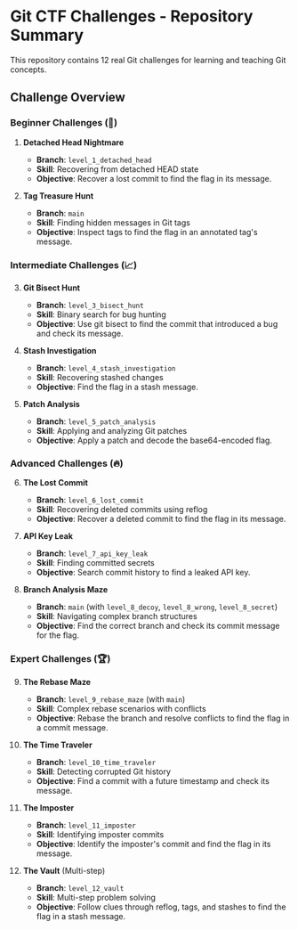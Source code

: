 # Git CTF Challenges - Repository Summary

This repository contains 12 real Git challenges for learning and teaching Git concepts.

## Challenge Overview

### Beginner Challenges (🌱)
1. **Detached Head Nightmare**
   - **Branch**: `level_1_detached_head`
   - **Skill**: Recovering from detached HEAD state
   - **Objective**: Recover a lost commit to find the flag in its message.

2. **Tag Treasure Hunt**
   - **Branch**: `main`
   - **Skill**: Finding hidden messages in Git tags
   - **Objective**: Inspect tags to find the flag in an annotated tag's message.

### Intermediate Challenges (📈)
3. **Git Bisect Hunt**
   - **Branch**: `level_3_bisect_hunt`
   - **Skill**: Binary search for bug hunting
   - **Objective**: Use git bisect to find the commit that introduced a bug and check its message.

4. **Stash Investigation**
   - **Branch**: `level_4_stash_investigation`
   - **Skill**: Recovering stashed changes
   - **Objective**: Find the flag in a stash message.

5. **Patch Analysis**
   - **Branch**: `level_5_patch_analysis`
   - **Skill**: Applying and analyzing Git patches
   - **Objective**: Apply a patch and decode the base64-encoded flag.

### Advanced Challenges (🔥)
6. **The Lost Commit**
   - **Branch**: `level_6_lost_commit`
   - **Skill**: Recovering deleted commits using reflog
   - **Objective**: Recover a deleted commit to find the flag in its message.

7. **API Key Leak**
   - **Branch**: `level_7_api_key_leak`
   - **Skill**: Finding committed secrets
   - **Objective**: Search commit history to find a leaked API key.

8. **Branch Analysis Maze**
   - **Branch**: `main` (with `level_8_decoy`, `level_8_wrong`, `level_8_secret`)
   - **Skill**: Navigating complex branch structures
   - **Objective**: Find the correct branch and check its commit message for the flag.

### Expert Challenges (🏆)
9. **The Rebase Maze**
   - **Branch**: `level_9_rebase_maze` (with `main`)
   - **Skill**: Complex rebase scenarios with conflicts
   - **Objective**: Rebase the branch and resolve conflicts to find the flag in a commit message.

10. **The Time Traveler**
    - **Branch**: `level_10_time_traveler`
    - **Skill**: Detecting corrupted Git history
    - **Objective**: Find a commit with a future timestamp and check its message.

11. **The Imposter**
    - **Branch**: `level_11_imposter`
    - **Skill**: Identifying imposter commits
    - **Objective**: Identify the imposter's commit and find the flag in its message.

12. **The Vault** (Multi-step)
    - **Branch**: `level_12_vault`
    - **Skill**: Multi-step problem solving
    - **Objective**: Follow clues through reflog, tags, and stashes to find the flag in a stash message.
